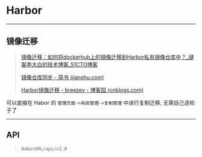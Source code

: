 # Harbor





---

## 镜像迁移

> [镜像迁移：如何将dockerhub上的镜像迁移到Harbor私有镜像仓库中？_键客李大白的技术博客_51CTO博客](https://blog.51cto.com/lidabai/5283232)
>
> [镜像仓库同步 - 简书 (jianshu.com)](https://www.jianshu.com/p/27a6bd8f4a4f)
>
> [Harbor镜像迁移 - breezey - 博客园 (cnblogs.com)](https://www.cnblogs.com/breezey/p/10615242.html)

可以直接在 Habor 的 `管理页面->系统管理->复制管理` 中进行复制迁移, 无需自己造轮子了



---

## API

> `HaborURL/api/v2.0`